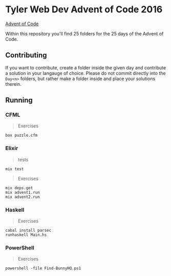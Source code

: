 # Tyler Web Dev Advent of Code 2016

[Advent of Code](adventofcode.com)

Within this repository you'll find 25 folders for the 25 days of the Advent of Code.

## Contributing

If you want to contribute, create a folder inside the given day and contribute a solution in your langauge of choice.
Please do not commit directly into the `Day<n>` folders, but rather make a folder inside and place your solutions therein.

## Running

### CFML
> Exercises
```
box puzzle.cfm
```

### Elixir
> tests
```
mix test
```
> Exercises
```
mix deps.get
mix advent1.run
mix advent2.run
```

### Haskell
> Exercises
```
cabal install parsec
runhaskell Main.hs
```

### PowerShell
> Exercises
```
powershell -file Find-BunnyHQ.ps1
```
